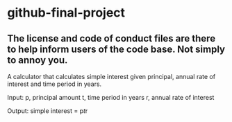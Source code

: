 # github-final-project
## The license and code of conduct files are there to help inform users of the code base. Not simply to annoy you.

A calculator that calculates simple interest given principal, annual rate of interest and time period in years.

Input:
   p, principal amount
   t, time period in years
   r, annual rate of interest
   
Output:
   simple interest = p*t*r

